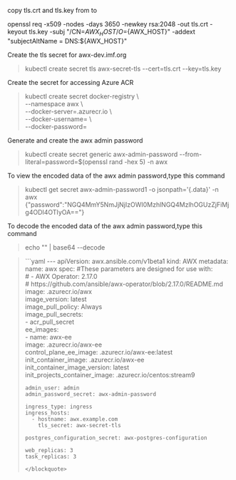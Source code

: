 
copy tls.crt and tls.key from to 
 
openssl req -x509 -nodes -days 3650 -newkey rsa:2048 -out tls.crt -keyout tls.key -subj "/CN=${AWX_HOST}/O=${AWX_HOST}" -addext "subjectAltName = DNS:${AWX_HOST}"

Create the tls secret for awx-dev.imf.org
<blockquote>
kubectl create secret tls awx-secret-tls --cert=tls.crt  --key=tls.key 
</blockquote>
Create the secret for accessing Azure ACR <p>
<blockquote>
kubectl create secret docker-registry  \<br>
    --namespace awx \<br>
    --docker-server=<container-registry-name>.azurecr.io \<br>
    --docker-username=<service-principal-ID> \<br>
    --docker-password=<service-principal-password><br>
</blockquote>
<p>
Generate and create the awx admin password <br>
<blockquote>
kubectl create secret generic awx-admin-password --from-literal=password=$(openssl rand -hex 5) -n awx
</blockquote>
<p>
To view the encoded data of the awx admin password,type this command
<blockquote>
kubectl get secret awx-admin-password1 -o jsonpath='{.data}' -n awx <br>
{"password":"NGQ4MmY5NmJjNjIzOWI0MzhlNGQ4MzlhOGUzZjFiMjg4ODI4OTIyOA=="}
</blockquote>
To decode the encoded data of the awx admin password,type this command
<blockquote>
echo "<encoded-string>" | base64 --decode
</blockquote>







<blockquote>
```yaml
--- 
apiVersion: awx.ansible.com/v1beta1 
kind: AWX
metadata:
  name: awx
spec:
  <rawtext>#</rawtext>These parameters are designed for use with:<br>
  <rawtext>#</rawtext> - AWX Operator: 2.17.0<br> 
  <rawtext>#</rawtext>  https://github.com/ansible/awx-operator/blob/2.17.0/README.md<br> 
    image: <container-registry-name>.azurecr.io/awx<br>
    image_version: latest<br>
    image_pull_policy: Always<br>
    image_pull_secrets:<br>
     - acr_pull_secret<br>
    ee_images:<br>
      - name: awx-ee<br>
        image: <container-registry-name>.azurecr.io/awx-ee<br>
    control_plane_ee_image: <container-registry-name>.azurecr.io/awx-ee:latest<br>
    init_container_image: <container-registry-name>.azurecr.io/awx-ee<br>
    init_container_image_version: latest<br>
    init_projects_container_image: <container-registry-name>.azurecr.io/centos:stream9<br>

    admin_user: admin
    admin_password_secret: awx-admin-password

    ingress_type: ingress
    ingress_hosts:
      - hostname: awx.example.com
        tls_secret: awx-secret-tls

    postgres_configuration_secret: awx-postgres-configuration

    web_replicas: 3
    task_replicas: 3
```	
</blockquote>
